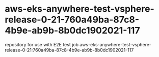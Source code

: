 # aws-eks-anywhere-test-vsphere-release-0-21-760a49ba-87c8-4b9e-ab9b-8b0dc1902021-117
repository for use with E2E test job aws-eks-anywhere-test-vsphere-release-0-21:760a49ba-87c8-4b9e-ab9b-8b0dc1902021-117
